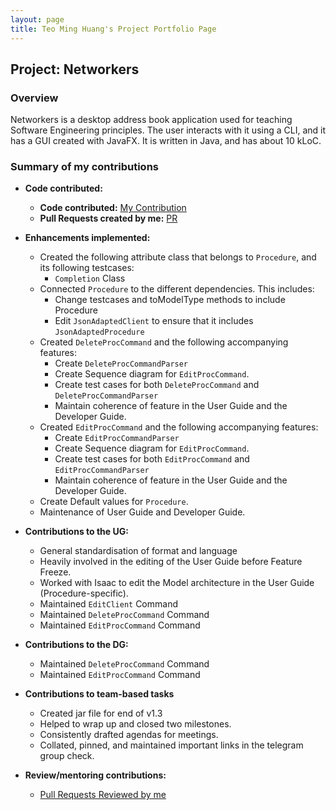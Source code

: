 ```yaml
---
layout: page
title: Teo Ming Huang's Project Portfolio Page
---
```


## Project: Networkers

### Overview

Networkers is a desktop address book application used for teaching Software Engineering principles. The user interacts with it using a CLI, and it has a GUI created with JavaFX. It is written in Java, and has about 10 kLoC.

### Summary of my contributions

- **Code contributed:** 
  - **Code contributed:** [My Contribution](https://nus-cs2103-ay2122s2.github.io/tp-dashboard/?search=teominghuang&breakdown=true&sort=groupTitle&sortWithin=title&since=2022-02-18&timeframe=commit&mergegroup=&groupSelect=groupByRepos&checkedFileTypes=docs~functional-code~test-code~other)
  - **Pull Requests created by me:** [PR](https://github.com/AY2122S2-CS2103T-W13-1/tp/pulls?q=is%3Apr+assignee%3Ateominghuang)
- **Enhancements implemented:**

    * Created the following attribute class that belongs to `Procedure`, and its following testcases:
        * `Completion` Class
    * Connected `Procedure` to the different dependencies. This includes:
        * Change testcases and toModelType methods to include Procedure
        * Edit `JsonAdaptedClient` to ensure that it includes `JsonAdaptedProcedure`
    * Created `DeleteProcCommand` and the following accompanying features:
        * Create `DeleteProcCommandParser`
        * Create Sequence diagram for `EditProcCommand`.
        * Create test cases for both `DeleteProcCommand` and `DeleteProcCommandParser` 
        * Maintain coherence of feature in the User Guide and the Developer Guide.
    * Created `EditProcCommand` and the following accompanying features:
        * Create `EditProcCommandParser`
        * Create Sequence diagram for `EditProcCommand`.
        * Create test cases for both `EditProcCommand` and `EditProcCommandParser`
        * Maintain coherence of feature in the User Guide and the Developer Guide.
    * Create Default values for `Procedure`.
    * Maintenance of User Guide and Developer Guide.

- **Contributions to the UG:**
    * General standardisation of format and language
    * Heavily involved in the editing of the User Guide before Feature Freeze.
    * Worked with Isaac to edit the Model architecture in the User Guide (Procedure-specific).
    * Maintained `EditClient` Command
    * Maintained `DeleteProcCommand` Command
    * Maintained `EditProcCommand` Command

- **Contributions to the DG:**
    * Maintained `DeleteProcCommand` Command
    * Maintained `EditProcCommand` Command

- **Contributions to team-based tasks**
    * Created jar file for end of v1.3
    * Helped to wrap up and closed two milestones.
    * Consistently drafted agendas for meetings.
    * Collated, pinned, and maintained important links in the telegram group check.

- **Review/mentoring contributions:**
  - [Pull Requests Reviewed by me](https://github.com/AY2122S2-CS2103T-W13-1/tp/pulls?q=is%3Apr+reviewed-by%3Ateominghuang)

